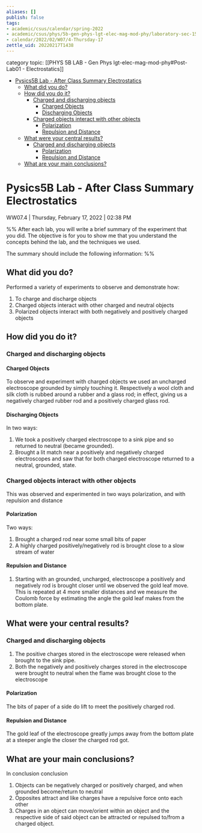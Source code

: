 ```yaml
---
aliases: []
publish: false
tags:
- academic/csus/calendar/spring-2022
- academic/csus/phys/5b-gen-phys-lgt-elec-mag-mod-phy/laboratory-sec-15
- calendar/2022/02/W07/4-Thursday-17
zettle_uid: 20220217T1438
---
```


category topic: [[PHYS 5B LAB - Gen Phys lgt-elec-mag-mod-phy#Post-Lab01 - Electrostatics]]

- [Pysics5B Lab - After Class Summary Electrostatics](#pysics5b-lab---after-class-summary-electrostatics)
  - [What did you do?](#what-did-you-do)
  - [How did you do it?](#how-did-you-do-it)
    - [Charged and discharging objects](#charged-and-discharging-objects)
      - [Charged Objects](#charged-objects)
      - [Discharging Objects](#discharging-objects)
    - [Charged objects interact with other objects](#charged-objects-interact-with-other-objects)
      - [Polarization](#polarization)
      - [Repulsion and Distance](#repulsion-and-distance)
  - [What were your central results?](#what-were-your-central-results)
    - [Charged and discharging objects](#charged-and-discharging-objects-1)
      - [Polarization](#polarization-1)
      - [Repulsion and Distance](#repulsion-and-distance-1)
  - [What are your main conclusions?](#what-are-your-main-conclusions)

# Pysics5B Lab - After Class Summary Electrostatics

WW07.4 | Thursday, February 17, 2022 | 02:38 PM

%%
After each lab, you will write a brief summary of the experiment that you did. The objective is for you to show me that you understand the concepts behind the lab, and the techniques we used.

The summary should include the following information:
%%

## What did you do?

Performed a variety of experiments to observe and demonstrate how:

1. To charge and discharge objects
2. Charged objects interact with other charged and neutral objects
3. Polarized objects interact with both negatively and positively charged objects

## How did you do it?

### Charged and discharging objects

#### Charged Objects

To observe and experiment with charged objects we used an uncharged electroscope grounded by simply touching it. Respectively a wool cloth and silk cloth is rubbed around a rubber and a glass rod; in effect, giving us a negatively charged rubber rod and a positively charged glass rod.

#### Discharging Objects

In two ways:

1. We took a positively charged electroscope to a sink pipe and so returned to neutral (became grounded).
2. Brought a lit match near a positively and negatively charged electroscopes and saw that for both charged electroscope returned to a neutral, grounded, state.

### Charged objects interact with other objects

This was observed and experimented in two ways polarization, and with repulsion and distance

#### Polarization

Two ways:

1. Brought a charged rod near some small bits of paper
2. A highly charged positively/negatively rod is brought close to a slow stream of water

#### Repulsion and Distance

1. Starting with an grounded, uncharged, electroscope a positively and negatively rod is brought closer until we observed the gold leaf move. This is repeated at 4 more smaller distances and we measure the Coulomb force by estimating the angle the gold leaf makes from the bottom plate.

## What were your central results?

### Charged and discharging objects

1. The positive charges stored in the electroscope were released when brought to the sink pipe.
2. Both the negatively and positively charges stored in the electroscope were brought to neutral when the flame was brought close to the electroscope

#### Polarization

The bits of paper of a side do lift to meet the positively charged rod.

#### Repulsion and Distance

The gold leaf of the electroscope greatly jumps away from the bottom plate at a steeper angle the closer the charged rod got.

## What are your main conclusions?

In conclusion conclusion

1. Objects can be negatively charged or positively charged, and when grounded become/return to neutral
2. Opposites attract and like charges have a repulsive force onto each other
3. Charges in an object can move/orient within an object and the respective side of said object can be attracted or repulsed to/from a charged object.
